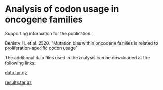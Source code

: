 # Analysis of codon usage in oncogene families

Supporting information for the publication:

Benisty H. et al, 2020, "Mutation bias within oncogene families is related to proliferation-specific codon usage"

The additional data files used in the analysis can be downloaded at the following links:

[data.tar.gz](https://www.dropbox.com/s/mtayhbpyzi6n3nf/data.tar.gz?dl=0)

[results.tar.gz](https://www.dropbox.com/s/dn8r20qdnalb8rg/results.tar.gz?dl=0)

